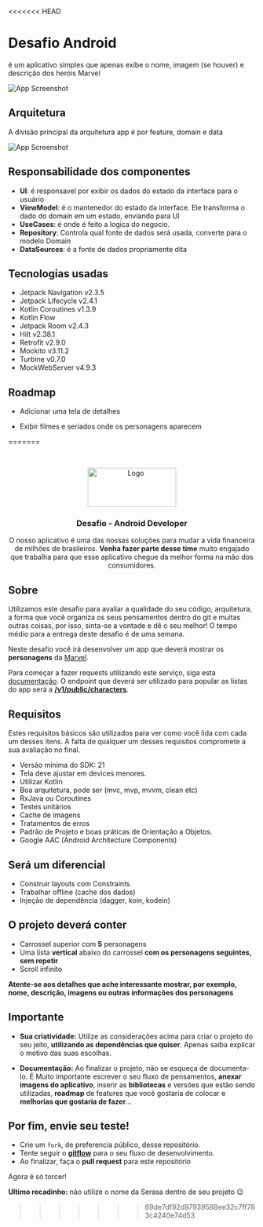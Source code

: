 <<<<<<< HEAD

# Desafio Android

é um aplicativo simples que apenas exibe o nome, imagem (se houver) e descrição dos heróis Marvel

![App Screenshot](app_screenshot.jpg)

## Arquitetura

A divisão principal da arquitetura app é por feature, domain e data

![App Screenshot](app_arch.jpg)


## Responsabilidade dos componentes

- **UI**: é responsavel por exibir os dados do estado da interface para o usuário
- **ViewModel**: é o mantenedor do estado da interface. Ele transforma o dado do domain em um estado, enviando para UI
- **UseCases**: é onde é feito a logica do negocio.
- **Repository**: Controla qual fonte de dados será usada, converte para o modelo Domain
- **DataSources**: é a fonte de dados propriamente dita
## Tecnologias usadas

- Jetpack Navigation v2.3.5
- Jetpack Lifecycle v2.4.1
- Kotlin Coroutines v1.3.9
- Kotlin Flow 
- Jetpack Room v2.4.3
- Hilt v2.38.1
- Retrofit v2.9.0
- Mockito v3.11.2
- Turbine v0.7.0
- MockWebServer v4.9.3

## Roadmap

- Adicionar uma tela de detalhes

- Exibir filmes e seriados onde os personagens aparecem

=======
<!-- Header-->
<br />
<p align="center">
  <a href="https://github.com/serasaconsumidorbr/desafio-mobile-iOS">
    <img src="https://turismoemfoco.com.br/v1/wp-content/uploads/2020/05/serasa-logo-nova22.png" alt="Logo" width="180" height="80">
  </a>

  <h3 align="center">Desafio - Android Developer </h3>

  <p align="center">
    O nosso aplicativo é uma das nossas soluções para mudar a vida financeira de milhões de brasileiros. <b>Venha fazer parte desse time</b> muito engajado que
  trabalha para que esse aplicativo chegue da melhor forma na mão dos consumidores.
  </p>
</p>

## Sobre
<p> Utilizamos este desafio para avaliar a qualidade do seu código, arquitetura, a forma que você organiza os seus pensamentos dentro do git e muitas outras coisas, por isso, sinta-se a vontade e dê o seu melhor! O tempo médio para a entrega deste desafio é de uma semana.</p>

<p>Neste desafio você irá desenvolver um app que deverá mostrar os <b>personagens</b> da <a href="https://www.marvel.com/characters">Marvel</a>. 
  
<p>Para começar a fazer requests utilizando este serviço, siga esta <a href="https://developer.marvel.com/documentation/authorization">documentação</a>. O endpoint que deverá ser utilizado para popular as listas do app será a <b><a href="https://developer.marvel.com/docs#!/public/getCreatorCollection_get_0">/v1/public/characters</a></b>. </p>


## Requisitos
<p>Estes requisitos básicos são utilizados para ver como você lida com cada um desses itens. A falta de qualquer um desses requisitos compromete a sua avaliação no final.</p>


- Versão mínima do SDK: 21
- Tela deve ajustar em devices menores.
- Utilizar Kotlin
- Boa arquitetura, pode ser (mvc, mvp, mvvm, clean etc)
- RxJava ou Coroutines
- Testes unitários
- Cache de imagens
- Tratamentos de erros
- Padrão de Projeto e boas práticas de Orientação a Objetos.
- Google AAC (Android Architecture Components)

## Será um diferencial 
- Construir layouts com Constraints
- Trabalhar offline (cache dos dados)
- Injeção de dependência (dagger, koin, kodein)

## O projeto deverá conter
* Carrossel superior com **5** personagens
* Uma lista **vertical** abaixo do carrossel **com os personagens seguintes, sem repetir**
* Scroll infinito

<b>Atente-se aos detalhes que ache interessante mostrar, por exemplo, nome, descrição, imagens ou outras informações dos personagens</b>

## Importante
* **Sua criatividade:** Utilize as considerações acima para criar o projeto do seu jeito, **utilizando as dependências que quiser**. Apenas saiba explicar o motivo das suas escolhas. 

* **Documentação:** Ao finalizar o projeto, não se esqueça de documenta-lo. É Muito importante escrever o seu fluxo de pensamentos, **anexar imagens do aplicativo**, inserir as **bibliotecas** e versões que estão sendo utilizadas, **roadmap** de features que você gostaria de colocar e **melhorias que gostaria de fazer**...

## Por fim, envie seu teste!
* Crie um `fork`, de preferencia público, desse repositório.
* Tente seguir o <b><a href="https://imasters.com.br/agile/fluxo-de-desenvolvimento-com-gitflow#:~:text=Como%20afirma%20Vincent%20Driessen%20(2010,o%20trunk%20e%20o%20branch.">gitflow</a></b> para o seu fluxo de desenvolvimento.
* Ao finalizar, faça o **pull request** para este repositório

Agora é só torcer!

**Ultimo recadinho:** não utilize o nome da Serasa dentro de seu projeto 😉
>>>>>>> 69de7df92d97939588ee32c7ff783c4240e74d53
